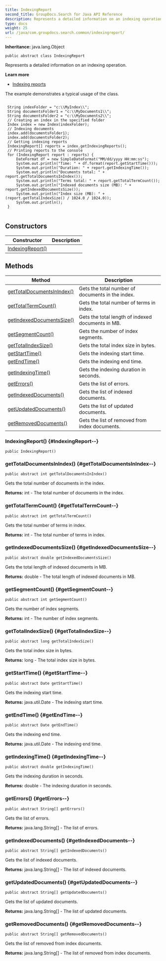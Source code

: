 ```yaml
---
title: IndexingReport
second_title: GroupDocs.Search for Java API Reference
description: Represents a detailed information on an indexing operation.
type: docs
weight: 25
url: /java/com.groupdocs.search.common/indexingreport/
---
```

**Inheritance:**
java.lang.Object
```
public abstract class IndexingReport
```

Represents a detailed information on an indexing operation.

**Learn more**

 *  [Indexing reports][]

The example demonstrates a typical usage of the class.

```

 String indexFolder = "c:\\MyIndex\\";
 String documentsFolder1 = "c:\\MyDocuments1\\";
 String documentsFolder2 = "c:\\MyDocuments2\\";
 // Creating an index in the specified folder
 Index index = new Index(indexFolder);
 // Indexing documents
 index.add(documentsFolder1);
 index.add(documentsFolder2);
 // Getting indexing reports
 IndexingReport[] reports = index.getIndexingReports();
 // Printing reports to the console
 for (IndexingReport report : reports) {
     DateFormat df = new SimpleDateFormat("MM/dd/yyyy HH:mm:ss");
     System.out.println("Time: " + df.format(report.getStartTime()));
     System.out.println("Duration: " + report.getIndexingTime());
     System.out.println("Documents total: " + report.getTotalDocumentsInIndex());
     System.out.println("Terms total: " + report.getTotalTermCount());
     System.out.println("Indexed documents size (MB): " + report.getIndexedDocumentsSize());
     System.out.println("Index size (MB): " + (report.getTotalIndexSize() / 1024.0 / 1024.0));
     System.out.println();
 }
 
```


[Indexing reports]: https://docs.groupdocs.com/display/searchjava/Indexing+reports
## Constructors

| Constructor | Description |
| --- | --- |
| [IndexingReport()](#IndexingReport--) |  |
## Methods

| Method | Description |
| --- | --- |
| [getTotalDocumentsInIndex()](#getTotalDocumentsInIndex--) | Gets the total number of documents in the index. |
| [getTotalTermCount()](#getTotalTermCount--) | Gets the total number of terms in index. |
| [getIndexedDocumentsSize()](#getIndexedDocumentsSize--) | Gets the total length of indexed documents in MB. |
| [getSegmentCount()](#getSegmentCount--) | Gets the number of index segments. |
| [getTotalIndexSize()](#getTotalIndexSize--) | Gets the total index size in bytes. |
| [getStartTime()](#getStartTime--) | Gets the indexing start time. |
| [getEndTime()](#getEndTime--) | Gets the indexing end time. |
| [getIndexingTime()](#getIndexingTime--) | Gets the indexing duration in seconds. |
| [getErrors()](#getErrors--) | Gets the list of errors. |
| [getIndexedDocuments()](#getIndexedDocuments--) | Gets the list of indexed documents. |
| [getUpdatedDocuments()](#getUpdatedDocuments--) | Gets the list of updated documents. |
| [getRemovedDocuments()](#getRemovedDocuments--) | Gets the list of removed from index documents. |
### IndexingReport() {#IndexingReport--}
```
public IndexingReport()
```


### getTotalDocumentsInIndex() {#getTotalDocumentsInIndex--}
```
public abstract int getTotalDocumentsInIndex()
```


Gets the total number of documents in the index.

**Returns:**
int - The total number of documents in the index.
### getTotalTermCount() {#getTotalTermCount--}
```
public abstract int getTotalTermCount()
```


Gets the total number of terms in index.

**Returns:**
int - The total number of terms in index.
### getIndexedDocumentsSize() {#getIndexedDocumentsSize--}
```
public abstract double getIndexedDocumentsSize()
```


Gets the total length of indexed documents in MB.

**Returns:**
double - The total length of indexed documents in MB.
### getSegmentCount() {#getSegmentCount--}
```
public abstract int getSegmentCount()
```


Gets the number of index segments.

**Returns:**
int - The number of index segments.
### getTotalIndexSize() {#getTotalIndexSize--}
```
public abstract long getTotalIndexSize()
```


Gets the total index size in bytes.

**Returns:**
long - The total index size in bytes.
### getStartTime() {#getStartTime--}
```
public abstract Date getStartTime()
```


Gets the indexing start time.

**Returns:**
java.util.Date - The indexing start time.
### getEndTime() {#getEndTime--}
```
public abstract Date getEndTime()
```


Gets the indexing end time.

**Returns:**
java.util.Date - The indexing end time.
### getIndexingTime() {#getIndexingTime--}
```
public abstract double getIndexingTime()
```


Gets the indexing duration in seconds.

**Returns:**
double - The indexing duration in seconds.
### getErrors() {#getErrors--}
```
public abstract String[] getErrors()
```


Gets the list of errors.

**Returns:**
java.lang.String[] - The list of errors.
### getIndexedDocuments() {#getIndexedDocuments--}
```
public abstract String[] getIndexedDocuments()
```


Gets the list of indexed documents.

**Returns:**
java.lang.String[] - The list of indexed documents.
### getUpdatedDocuments() {#getUpdatedDocuments--}
```
public abstract String[] getUpdatedDocuments()
```


Gets the list of updated documents.

**Returns:**
java.lang.String[] - The list of updated documents.
### getRemovedDocuments() {#getRemovedDocuments--}
```
public abstract String[] getRemovedDocuments()
```


Gets the list of removed from index documents.

**Returns:**
java.lang.String[] - The list of removed from index documents.
